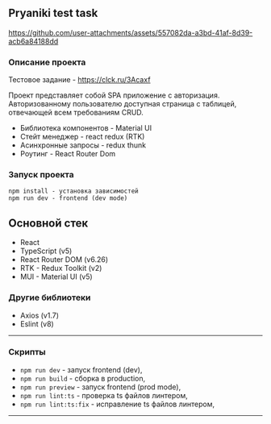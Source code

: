 ## Pryaniki test task

https://github.com/user-attachments/assets/557082da-a3bd-41af-8d39-acb6a84188dd

### Описание проекта

Тестовое задание -  https://clck.ru/3Acaxf

Проект представляет собой SPA приложение с авторизация. Авторизованному пользователю доступная страница с таблицей, отвечающей всем требованиям CRUD.

- Библиотека компонентов - Material UI
- Стейт менеджер - react redux (RTK)
- Асинхронные запросы - redux thunk
- Роутинг - React Router Dom

### Запуск проекта

```
npm install - установка зависимостей
npm run dev - frontend (dev mode)
```

## Основной стек

-   React
-   TypeScript (v5)
-   React Router DOM (v6.26)
-   RTK - Redux Toolkit (v2)
-   MUI - Material UI (v5)

### Другие библиотеки

-   Axios (v1.7)
-   Eslint (v8)

---

### Скрипты

-   `npm run dev` - запуск frontend (dev),
-   `npm run build` - сборка в production,
-   `npm run preview` - запуск frontend (prod mode),
-   `npm run lint:ts` - проверка ts файлов линтером,
-   `npm run lint:ts:fix` - исправление ts файлов линтером,

---


